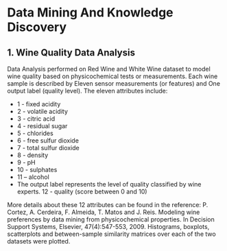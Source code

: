 # Data Mining And Knowledge Discovery
 
## 1. Wine Quality Data Analysis

Data Analysis performed on Red Wine and White Wine dataset to model wine quality based on physicochemical tests or measurements. Each wine sample is described by Eleven sensor measurements (or features) and One output label (quality level). The eleven attributes include: 
  * 1 - fixed acidity
  * 2 - volatile acidity
  * 3 - citric acid
  * 4 - residual sugar
  * 5 - chlorides
  * 6 - free sulfur dioxide
  * 7 - total sulfur dioxide
  * 8 - density
  * 9 - pH
  * 10 - sulphates
  * 11 – alcohol
  * The output label represents the level of quality classified by wine experts. 12 - quality (score between 0 and 10)

More details about these 12 attributes can be found in the reference: P. Cortez, A. Cerdeira, F. Almeida, T. Matos and J. Reis. Modeling wine preferences by data mining from physicochemical properties. In Decision Support Systems, Elsevier, 47(4):547-553, 2009.
Histograms, boxplots, scatterplots and between-sample similarity matrices over each of the two datasets were plotted. 


